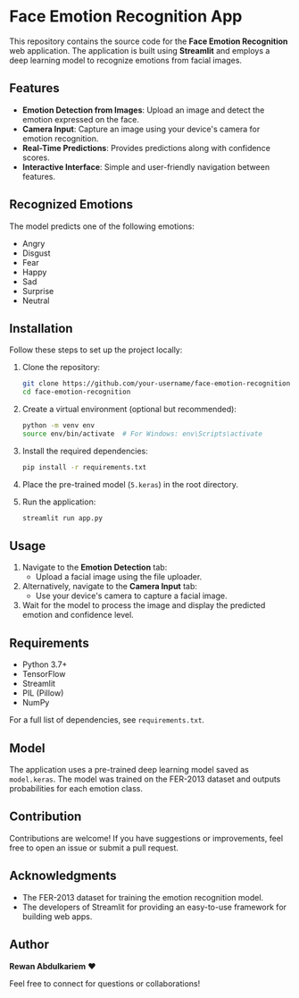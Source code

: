 # Face Emotion Recognition App

This repository contains the source code for the **Face Emotion Recognition** web application. The application is built using **Streamlit** and employs a deep learning model to recognize emotions from facial images.

## Features

- **Emotion Detection from Images**: Upload an image and detect the emotion expressed on the face.
- **Camera Input**: Capture an image using your device's camera for emotion recognition.
- **Real-Time Predictions**: Provides predictions along with confidence scores.
- **Interactive Interface**: Simple and user-friendly navigation between features.

## Recognized Emotions

The model predicts one of the following emotions:
- Angry
- Disgust
- Fear
- Happy
- Sad
- Surprise
- Neutral

## Installation

Follow these steps to set up the project locally:

1. Clone the repository:
   ```bash
   git clone https://github.com/your-username/face-emotion-recognition.git
   cd face-emotion-recognition
   ```

2. Create a virtual environment (optional but recommended):
   ```bash
   python -m venv env
   source env/bin/activate  # For Windows: env\Scripts\activate
   ```

3. Install the required dependencies:
   ```bash
   pip install -r requirements.txt
   ```

4. Place the pre-trained model (`5.keras`) in the root directory.

5. Run the application:
   ```bash
   streamlit run app.py
   ```

## Usage

1. Navigate to the **Emotion Detection** tab:
   - Upload a facial image using the file uploader.
2. Alternatively, navigate to the **Camera Input** tab:
   - Use your device's camera to capture a facial image.
3. Wait for the model to process the image and display the predicted emotion and confidence level.

## Requirements

- Python 3.7+
- TensorFlow
- Streamlit
- PIL (Pillow)
- NumPy

For a full list of dependencies, see `requirements.txt`.

## Model

The application uses a pre-trained deep learning model saved as `model.keras`. The model was trained on the FER-2013 dataset and outputs probabilities for each emotion class.

## Contribution

Contributions are welcome! If you have suggestions or improvements, feel free to open an issue or submit a pull request.


## Acknowledgments

- The FER-2013 dataset for training the emotion recognition model.
- The developers of Streamlit for providing an easy-to-use framework for building web apps.

## Author

**Rewan Abdulkariem** ❤️

Feel free to connect for questions or collaborations!
